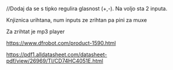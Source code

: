//Dodaj da se s tipko regulira glasnost (+,-). Na voljo sta 2 inputa.

Knjiznica urihtana, num inputs ze zrihtan pa pini za muxe

Za zrihtat je mp3 player

https://www.dfrobot.com/product-1590.html

https://pdf1.alldatasheet.com/datasheet-pdf/view/26969/TI/CD74HC4051E.html

